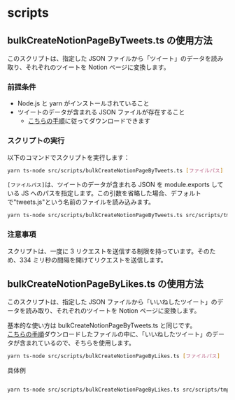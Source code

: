 # scripts

## bulkCreateNotionPageByTweets.ts の使用方法

このスクリプトは、指定した JSON ファイルから「ツイート」のデータを読み取り、それぞれのツイートを Notion ページに変換します。

### 前提条件

- Node.js と yarn がインストールされていること
- ツイートのデータが含まれる JSON ファイルが存在すること
  - [こちらの手順](https://help.twitter.com/ja/managing-your-account/how-to-download-your-twitter-archive)に従ってダウンロードできます

### スクリプトの実行

以下のコマンドでスクリプトを実行します：

```bash
yarn ts-node src/scripts/bulkCreateNotionPageByTweets.ts [ファイルパス]
```

`[ファイルパス]`は、ツイートのデータが含まれる JSON を module.exports している JS へのパスを指定します。この引数を省略した場合、デフォルトで"tweets.js"という名前のファイルを読み込みます。

```bash
yarn ts-node src/scripts/bulkCreateNotionPageByTweets.ts src/scripts/tmp/tweets.js
```

### 注意事項

スクリプトは、一度に 3 リクエストを送信する制限を持っています。そのため、334 ミリ秒の間隔を開けてリクエストを送信します。

## bulkCreateNotionPageByLikes.ts の使用方法

このスクリプトは、指定した JSON ファイルから「いいねしたツイート」のデータを読み取り、それぞれのツイートを Notion ページに変換します。

基本的な使い方は bulkCreateNotionPageByTweets.ts と同じです。  
[こちらの手順](https://help.twitter.com/ja/managing-your-account/how-to-download-your-twitter-archive)ダウンロードしたファイルの中に、「いいねしたツイート」のデータが含まれているので、そちらを使用します。

```bash
yarn ts-node src/scripts/bulkCreateNotionPageByLikes.ts [ファイルパス]
```

具体例

```bash

yarn ts-node src/scripts/bulkCreateNotionPageByLikes.ts src/scripts/tmp/likes.js
```
